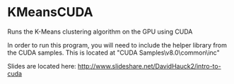# KMeansCUDA
Runs the K-Means clustering algorithm on the GPU using CUDA

In order to run this program, you will need to include the helper library from the CUDA samples. This is located at "CUDA Samples\v8.0\common\inc"

Slides are located here: http://www.slideshare.net/DavidHauck2/intro-to-cuda
